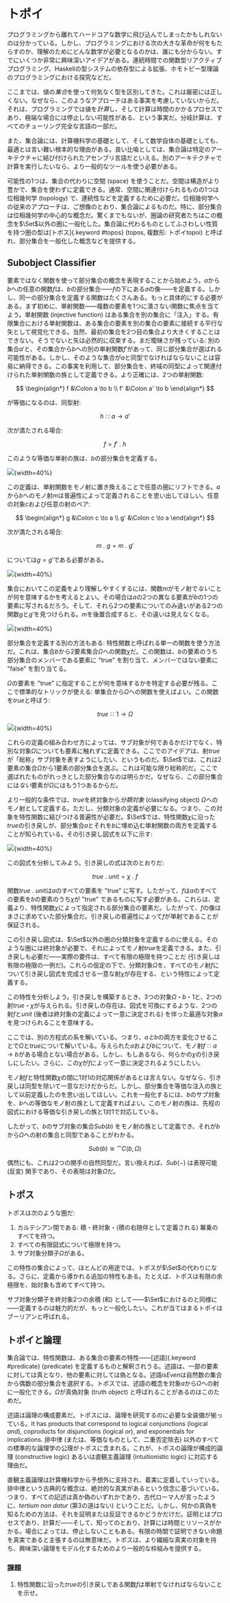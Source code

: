 # トポイ

プログラミングから離れてハードコアな数学に飛び込んでしまったかもしれないのは分かっている。しかし、プログラミングにおける次の大きな革命が何をもたらすのか、理解のためにどんな数学が必要となるのかは、誰にも分からない。すでにいくつか非常に興味深いアイデアがある。連続時間での関数型リアクティブプログラミング、Haskellの型システムの依存型による拡張、ホモトピー型理論のプログラミングにおける探究などだ。

ここまでは、値の*集合*を使って何気なく型を区別してきた。これは厳密には正しくない。なぜなら、このようなアプローチはある事実を考慮していないからだ。それは、プログラミングでは値を*計算*し、そして計算は時間のかかるプロセスであり、極端な場合には停止しない可能性がある、という事実だ。分岐計算は、すべてのチューリング完全な言語の一部だ。

また、集合論には、計算機科学の基礎として、そして数学自体の基礎としても、最適とは言い難い根本的な理由がある。良い比喩としては、集合論は特定のアーキテクチャに結び付けられたアセンブリ言語だといえる。別のアーキテクチャで計算を実行したいなら、より一般的なツールを使う必要がある。

可能性の1つは、集合の代わりに空間 (space) を使うことだ。空間は構造がより豊かで、集合を使わずに定義できる。通常、空間に関連付けられるものの1つは位相幾何学 (topology) で、連続性などを定義するために必要だ。位相幾何学への従来のアプローチは、ご想像のとおり、集合論によるものだ。特に、部分集合は位相幾何学の中心的な概念だ。驚くまでもないが、圏論の研究者たちはこの概念を$\Set$以外の圏に一般化した。集合論に代わるものとしてふさわしい性質を持つ圏の型は[トポス]{.keyword #topos} (topos, 複数形: トポイtopoi) と呼ばれ、部分集合を一般化した概念などを提供する。

## Subobject Classifier

要素ではなく関数を使って部分集合の概念を表現することから始めよう。$a$から$b$への任意の関数$f$は、$b$の部分集合――$f$の下にある$a$の像――を定義する。しかし、同一の部分集合を定義する関数はたくさんある。もっと具体的にする必要がある。まず初めに、単射関数――複数の要素を1つに潰さない関数に焦点を当てよう。単射関数 (injective function) はある集合を別の集合に「注入」する。有限集合における単射関数は、ある集合の要素を別の集合の要素に接続する平行な矢として視覚化できる。当然、最初の集合を2つ目の集合より大きくすることはできない。そうでないと矢は必然的に収束する。まだ曖昧さが残っている: 別の集合$a'$と、その集合から$b$への別の単射関数$f'$があって、同じ部分集合が選ばれる可能性がある。しかし、そのような集合が$a$と同型でなければならないことは容易に納得できる。この事実を利用して、部分集合を、終域の同型によって関連付けられた単射関数の族として定義できる。より正確には、2つの単射関数:

$$
\begin{align*}
f &\Colon a \to b \\
f' &\Colon a' \to b
\end{align*}
$$

が等価になるのは、同型射:

$$h \Colon a \to a'$$

次が満たされる場合:

$$f = f'\ .\ h$$

このような等価な単射の族は、$b$の部分集合を定義する。

![](images/subsetinjection.jpg){width=40%}

この定義は、単射関数をモノ射に置き換えることで任意の圏にリフトできる。$a$から$b$へのモノ射$m$は普遍性によって定義されることを思い出してほしい。任意の対象$c$および任意の射のペア:

$$
\begin{align*}
g &\Colon c \to a \\
g' &\Colon c \to a
\end{align*}
$$

次が満たされる場合:

$$m\ .\ g = m\ .\ g'$$

については$g = g'$である必要がある。

![](images/monomorphism.jpg){width=40%}

集合においてこの定義をより理解しやすくするには、関数$m$がモノ射で*ない*ことが何を意味するかを考えるとよい。その場合は$a$の2つの異なる要素が$b$の1つの要素に写されるだろう。そして、それら2つの要素についてのみ違いがある2つの関数$g$と$g'$を見つけられる。$m$を後置合成すると、その違いは見えなくなる。

![](images/notmono.jpg){width=40%}

部分集合を定義する別の方法もある: 特性関数と呼ばれる単一の関数を使う方法だ。これは、集合$b$から2要素集合$\Omega$への関数$\chi$だ。この関数は、$b$の要素のうち部分集合のメンバーである要素に "true" を割り当て、メンバーではない要素に "false" を割り当てる。

$\Omega$の要素を "true" に指定することが何を意味するかを特定する必要が残る。ここで標準的なトリックが使える: 単集合から$\Omega$への関数を使えばよい。この関数を$true$と呼ぼう:

$$true \Colon 1 \to \Omega$$

![](images/true.jpg){width=40%}

これらの定義の組み合わせ方によっては、サブ対象が何であるかだけでなく、特別な対象$\Omega$についても要素に触れずに定義できる。ここでのアイデアは、射$true$が「総称」サブ対象を表すようにしたい、というものだ。$\Set$では、これは2要素の集合$\Omega$から1要素の部分集合を選ぶ。これは可能な限り総称的だ。ここで選ばれたものがれっきとした部分集合なのは明らかだ。なぜなら、この部分集合には*ない*要素が$\Omega$にはもう1つあるからだ。

より一般的な条件では、$true$を終対象から*分類対象* (classifying object) $\Omega$へのモノ射として定義する。ただし、分類対象の定義が必要になる。つまり、この対象を特性関数に結びつける普遍性が必要だ。$\Set$では、特性関数$\chi$に沿った$true$の引き戻しが、部分集合$a$とそれを$b$に埋め込む単射関数の両方を定義することが知られている。その引き戻し図式を以下に示す:

![](images/pullback.jpg){width=40%}

この図式を分析してみよう。引き戻しの式は次のとおりだ:

$$true\ .\ unit = \chi\ .\ f$$

関数$true\ .\ unit$は$a$のすべての要素を "true" に写す。したがって、$f$は$a$のすべての要素を$b$の要素のうち$\chi$が "true" であるものに写す必要がある。これらは、定義より、特性関数$\chi$によって指定される部分集合の要素だ。したがって、$f$の像はまさに求めていた部分集合だ。引き戻しの普遍性によって$f$が単射であることが保証される。

この引き戻し図式は、$\Set$以外の圏の分類対象を定義するのに使える。そのような圏には終対象が必要で、それによってモノ射$true$を定義できる。また、引き戻しも必要だ――実際の要件は、すべて有限の極限を持つことだ (引き戻しは有限の極限の一例だ)。これらの仮定の下で、分類対象$\Omega$を、すべてのモノ射$f$について引き戻し図式を完成させる一意な射$\chi$が存在する、という特性によって定義する。

この特性を分析しよう。引き戻しを構築するとき、3つの対象$\Omega$・$b$・$1$と、2つの射$true$・$\chi$が与えられる。引き戻しの存在は、図式を可換にするような、2つの射$f$と$unit$ (後者は終対象の定義によって一意に決定される) を伴った最適な対象$a$を見つけられることを意味する。

ここでは、別の方程式の系を解いている。つまり、$a$*と*$b$の両方を変化させることで$\Omega$と$true$について解いている。与えられた$a$および$b$について、モノ射$f \Colon a \to b$がある場合とない場合がある。しかし、もしあるなら、何らかの$\chi$の引き戻しにしたい。さらに、この$\chi$が$f$によって一意に決定されるようにしたい。

モノ射$f$と特性関数$\chi$の間に1対1の対応関係があるとは言えない。なぜなら、引き戻しは同型を除いて一意なだけだからだ。しかし、部分集合を等価な注入の族として以前定義したのを思い出してほしい。これを一般化するには、$b$のサブ対象を、$b$への等価なモノ射の族として定義すればよい。このモノ射の族は、先程の図式における等価な引き戻しの族と1対1で対応している。

したがって、$b$のサブ対象の集合$Sub(b)$ をモノ射の族として定義でき、それが$b$から$\Omega$への射の集合と同型であることがわかる。

$$Sub(b) \cong \cat{C}(b, \Omega)$$

偶然にも、これは2つの関手の自然同型だ。言い換えれば、$Sub(-)$ は表現可能 (反変) 関手であり、その表現は対象$\Omega$だ。

## トポス

トポスは次のような圏だ:

1. カルテシアン閉である: 積・終対象・(積の右随伴として定義される) 冪乗のすべてを持つ。
2. すべての有限図式について極限を持つ。
3. サブ対象分類子$\Omega$がある。

この特性の集合によって、ほとんどの用途では、トポスが$\Set$の代わりになる。さらに、定義から導かれる追加の特性もある。たとえば、トポスは有限の余極限を、始対象も含めてすべて持つ。

サブ対象分類子を終対象2つの余積 (和) として――$\Set$におけるのと同様に――定義するのは魅力的だが、もっと一般化したい。これが当てはまるトポイはブーリアンと呼ばれる。

## トポイと論理

集合論では、特性関数は、ある集合の要素の特性――[述語]{.keyword #predicate} (predicate) を定義するものと解釈されうる。述語は、一部の要素に対しては真となり、他の要素に対しては偽となる。述語$isEven$は自然数の集合から偶数の部分集合を選択する。トポスでは、述語の概念を対象$a$から$\Omega$への射に一般化できる。$\Omega$が真偽対象 (truth object) と呼ばれることがあるのはこのためだ。

述語は論理の構成要素だ。トポスには、論理を研究するのに必要な全装備が揃っている。It has products that correspond to logical conjunctions (logical *and*), coproducts for disjunctions (logical *or*), and exponentials for implications. 排中律 (または、等価なものとして、二重否定除去) 以外のすべての標準的な論理学の公理がトポスに含まれる。これが、トポスの論理が構成的論理 (constructive logic) あるいは直観主義論理 (intuitionistic logic) に対応する理由だ。

直観主義論理は計算機科学から予想外に支持され、着実に定着していっている。排中律という古典的な概念は、絶対的な真実があるという信念に基づいている。つまり、すべての記述は真か偽のいずれかであり、古代ローマ人が言ったように、*tertium non datur* (第3の道はない) ということだ。しかし、何かの真偽を知るための方法は、それを証明または反証できるかどうかだけだ。証明とはプロセスであり、計算だ――そして、知ってのとおり、計算には時間とリソースがかかる。場合によっては、停止しないこともある。有限の時間で証明できない命題を真実であると主張するのは無意味だ。トポスは、より繊細な真実の対象を持ち、興味深い論理をモデル化するためのより一般的な枠組みを提供する。

### 課題

1. 特性関数に沿った$true$の引き戻しである関数$f$は単射でなければならないことを示せ。
